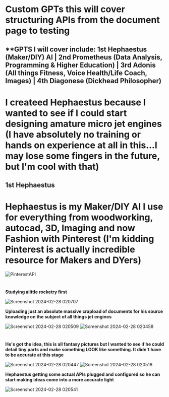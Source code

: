 # Custom GPTs this will cover structuring APIs from the document page to testing
## **GPTS I will cover include: 1st Hephaestus (Maker/DIY) AI | 2nd Prometheus (Data Analysis, Programming & Higher Education) | 3rd Adonis (All things Fitness, Voice Health/Life Coach, Images) | 4th Diagonese (Dickhead Philosopher)
# I createed Hephaestus because I wanted to see if I could start designing amature micro jet engines (I have absolutely no training or hands on experience at all in this...I may lose some fingers in the future, but I'm cool with that)

## 1st Hephaestus 
# **Hephaestus is my Maker/DIY AI I use for everything from woodworking, autocad, 3D, Imaging and now Fashion with Pinterest (I'm kidding Pinterest is actually incredible resource for Makers and DYers)**

![PinterestAPI](https://github.com/TreadSoftly/Projects/assets/121847455/59fe2743-ac69-4e78-bea5-ba0bcbfea853)

#
**Studying alittle rocketry first** 

![Screenshot 2024-02-28 020707](https://github.com/TreadSoftly/Projects/assets/121847455/a72c3a91-da96-4da4-bf85-1126e32a532a)

**Uploading just an absolute massive crapload of documents for his source knowledge on the subject of all things jet engines**

![Screenshot 2024-02-28 020509](https://github.com/TreadSoftly/Projects/assets/121847455/93672d55-7d09-4b06-88bd-fee1f4d830f6)
![Screenshot 2024-02-28 020458](https://github.com/TreadSoftly/Projects/assets/121847455/97e06422-6e92-4253-9f94-95a9315ef740)

#
**He's got the idea, this is all fantasy pictures but I wanted to see if he could detail tiny parts and make something LOOK like something. It didn't have to be accurate at this stage**

![Screenshot 2024-02-28 020447](https://github.com/TreadSoftly/Projects/assets/121847455/33dcc59e-3bef-49e4-93bc-9719d29bd1ac)
![Screenshot 2024-02-28 020518](https://github.com/TreadSoftly/Projects/assets/121847455/caaee078-9f2d-49d9-a913-23dfc3595044)

**Hephaestus getting some actual APIs plugged and configured so he can start making ideas come into a more accurate light**

![Screenshot 2024-02-28 020541](https://github.com/TreadSoftly/Projects/assets/121847455/d8121540-c6b1-4cb6-a1c2-263516003ed7)
